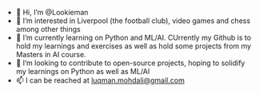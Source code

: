 - 👋 Hi, I’m @Lookieman
- 👀 I’m interested in Liverpool (the football club), video games and chess among other things
- 🌱 I’m currently learning on Python and ML/AI. CUrrently my Github is to hold my learnings and exercises as well as hold some projects from my Masters in AI course.
- 💞️ I’m looking to contribute to open-source projects, hoping to solidify my learnings on Python as well as ML/AI
- 📫 I can be reached at luqman.mohdali@gmail.com

<!---
Lookieman/Lookieman is a ✨ special ✨ repository because its `README.md` (this file) appears on your GitHub profile.
You can click the Preview link to take a look at your changes.
--->
